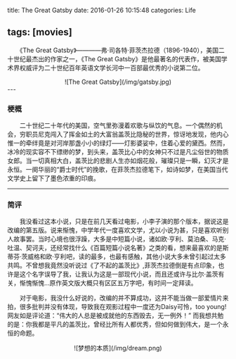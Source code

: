 title: The Great Gatsby
date: 2016-01-26 10:15:48
categories: Life

tags: [movies]
---
　　《The Great Gatsby》————弗·司各特·菲茨杰拉德（1896-1940），美国二十世纪最杰出的作家之一，《The Great Gatsby》是他最著名的代表作，被美国学术界权威评为二十世纪百年英语文学长河中一百部最优秀的小说第二位。

<!--more-->

<center>![The Great Gatsby](/img/gatsby.jpg)</center>
---

### **梗概**
　　二十世纪二十年代的美国，空气里弥漫着欢歌与纵饮的气息。一个偶然的机会，穷职员尼克闯入了挥金如土的大富翁盖茨比隐秘的世界，惊讶地发现，他内心惟一的牵绊竟是对河岸那盏小小的绿灯——灯影婆娑中，住着心爱的黛西。然而，冰冷的现实容不下缥缈的梦，到头来，盖茨比心中的女神只不过是凡尘俗世的物质女郎。当一切真相大白，盖茨比的悲剧人生亦如烟花般，璀璨只是一瞬，幻灭才是永恒。一阕华丽的“爵士时代”的挽歌，在菲茨杰拉德笔下，如诗如梦，在美国当代文学史上留下了墨色浓重的印痕。

---

### **简评**
　　我没看过这本小说，只是在前几天看过电影，小李子演的那个版本，据说这是改编的第五版。说来惭愧，中学年代一度喜欢文学，尤以小说为甚，只是喜欢听别人故事罢。当时心境也很浮躁，大多是中短篇小说，诸如欧·亨利、莫泊桑、马克·吐温、契诃夫，还经常找什么《百篇短篇小说名著》之类的看，想来最喜欢的是斯蒂芬·茨威格和欧·亨利吧，读的最多，也最有感触，其他小说大多未曾引起过太多共鸣。不曾想我竟然没听说过《了不起的盖茨比》,菲茨杰拉德倒是有点印象，也许是这个名字误导了我，让我认为这是一部现代小说，而且还或许与比尔·盖茨有关，惭愧惭愧…原作英文版大概只有区区五万字吧，有时间一定拜读。

　　对于电影，我没什么好说的，改编的并不算成功，这并不能当做一部爱情片来拍，很多批判并没有体现，导致我在观影过程中一度还为Daisy可怜，too young!网友如是评论道：“伟大的人总是被成就他的东西毁去，无一例外！” 而我想共勉的是：你我都是平凡的盖茨比，曾经比所有人都优秀，但如何做到伟大，是一个永恒的命题。

<center>![梦想的本质](/img/dream.png)</center>
